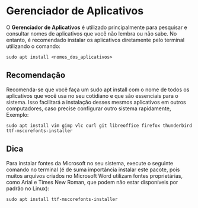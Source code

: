 # Gerenciador de Aplicativos

O **Gerenciador de Aplicativos** é utilizado principalmente para pesquisar e consultar nomes de aplicativos que você não lembra ou não sabe. No entanto, é recomendado instalar os aplicativos diretamente pelo terminal utilizando o comando:

```
sudo apt install <nomes_dos_aplicativos>
```

## Recomendação
Recomenda-se que você faça um sudo apt install com o nome de todos os aplicativos que você usa no seu cotidiano e que são essenciais para o sistema. Isso facilitará a instalação desses mesmos aplicativos em outros computadores, caso precise configurar outro sistema rapidamente, Exemplo:

```
sudo apt install vim gimp vlc curl git libreoffice firefox thunderbird ttf-mscorefonts-installer
```

## Dica
Para instalar fontes da Microsoft no seu sistema, execute o seguinte comando no terminal (é de suma importância instalar este pacote, pois muitos arquivos criados no Microsoft Word utilizam fontes proprietárias, como Arial e Times New Roman, que podem não estar disponíveis por padrão no Linux):

```
sudo apt install ttf-mscorefonts-installer
```
